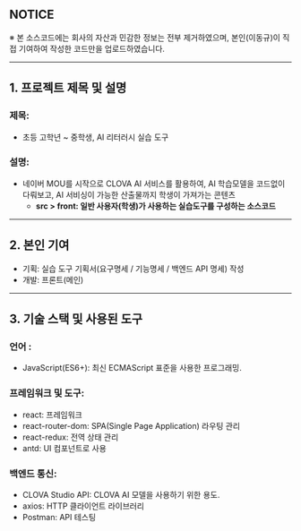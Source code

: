 ## NOTICE

※ 본 소스코드에는 회사의 자산과 민감한 정보는 전부 제거하였으며, 본인(이동규)이 직접 기여하여 작성한 코드만을 업로드하였습니다.

------



## 1. 프로젝트 제목 및 설명

### 제목:

- 초등 고학년 ~ 중학생, AI 리터러시 실습 도구

### 설명:

- 네이버 MOU를 시작으로 CLOVA AI 서비스를 활용하여, AI 학습모델을 코드없이 다뤄보고, AI 서비싱이 가능한 산출물까지 학생이 가져가는 콘텐츠
  - **src > front: 일반 사용자(학생)가 사용하는 실습도구를 구성하는 소스코드**


------



## 2. 본인 기여

- 기획: 실습 도구 기획서(요구명세 / 기능명세 / 백엔드 API 명세) 작성
- 개발: 프론트(메인)

------



## 3. 기술 스택 및 사용된 도구

### 언어 :

- JavaScript(ES6+): 최신 ECMAScript 표준을 사용한 프로그래밍.

### 프레임워크 및 도구:

- react: 프레임워크
- react-router-dom: SPA(Single Page Application) 라우팅 관리
- react-redux: 전역 상태 관리
- antd: UI 컴포넌트로 사용

### 백엔드 통신:

- CLOVA Studio API: CLOVA AI 모델을 사용하기 위한 용도.
- axios: HTTP 클라이언트 라이브러리
- Postman: API 테스팅
